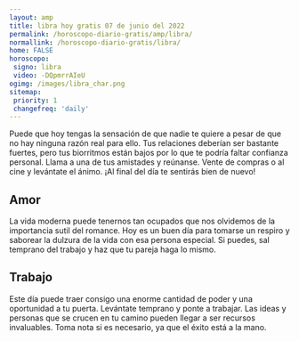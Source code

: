 ```yaml
---
layout: amp
title: libra hoy gratis 07 de junio del 2022 
permalink: /horoscopo-diario-gratis/amp/libra/
normallink: /horoscopo-diario-gratis/libra/
home: FALSE
horoscopo:
 signo: libra
 video: -DQpmrrAIeU
ogimg: /images/libra_char.png
sitemap:
 priority: 1
 changefreq: 'daily'
---
```



Puede que hoy tengas la sensación de que nadie te quiere a pesar de que no hay ninguna razón real para ello. Tus relaciones deberían ser bastante fuertes, pero tus biorritmos están bajos por lo que te podría faltar confianza personal. Llama a una de tus amistades y reúnanse. Vente de compras o al cine y levántate el ánimo. ¡Al final del día te sentirás bien de nuevo!

## Amor

La vida moderna puede tenernos tan ocupados que nos olvidemos de la importancia sutil del romance. Hoy es un buen día para tomarse un respiro y saborear la dulzura de la vida con esa persona especial. Si puedes, sal temprano del trabajo y haz que tu pareja haga lo mismo.

## Trabajo

Este día puede traer consigo una enorme cantidad de poder y una oportunidad a tu puerta. Levántate temprano y ponte a trabajar. Las ideas y personas que se crucen en tu camino pueden llegar a ser recursos invaluables. Toma nota si es necesario, ya que el éxito está a la mano.